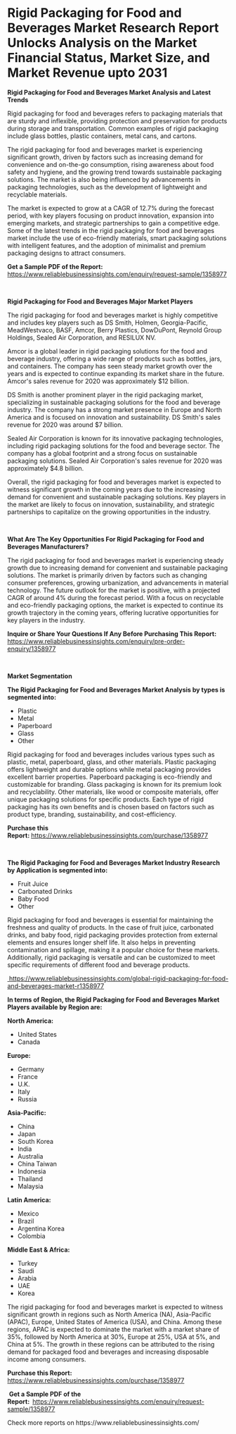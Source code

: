 <p><h1>Rigid Packaging for Food and Beverages Market Research Report Unlocks Analysis on the Market Financial Status, Market Size, and Market Revenue upto 2031</h1></p><p><strong>Rigid Packaging for Food and Beverages Market Analysis and Latest Trends</strong></p>
<p><p>Rigid packaging for food and beverages refers to packaging materials that are sturdy and inflexible, providing protection and preservation for products during storage and transportation. Common examples of rigid packaging include glass bottles, plastic containers, metal cans, and cartons.</p><p>The rigid packaging for food and beverages market is experiencing significant growth, driven by factors such as increasing demand for convenience and on-the-go consumption, rising awareness about food safety and hygiene, and the growing trend towards sustainable packaging solutions. The market is also being influenced by advancements in packaging technologies, such as the development of lightweight and recyclable materials.</p><p>The market is expected to grow at a CAGR of 12.7% during the forecast period, with key players focusing on product innovation, expansion into emerging markets, and strategic partnerships to gain a competitive edge. Some of the latest trends in the rigid packaging for food and beverages market include the use of eco-friendly materials, smart packaging solutions with intelligent features, and the adoption of minimalist and premium packaging designs to attract consumers.</p></p>
<p><strong>Get a Sample PDF of the Report:&nbsp;</strong> <a href="https://www.reliablebusinessinsights.com/enquiry/request-sample/1358977">https://www.reliablebusinessinsights.com/enquiry/request-sample/1358977</a></p>
<p>&nbsp;</p>
<p><strong>Rigid Packaging for Food and Beverages Major Market Players</strong></p>
<p><p>The rigid packaging for food and beverages market is highly competitive and includes key players such as DS Smith, Holmen, Georgia-Pacific, MeadWestvaco, BASF, Amcor, Berry Plastics, DowDuPont, Reynold Group Holdings, Sealed Air Corporation, and RESILUX NV. </p><p>Amcor is a global leader in rigid packaging solutions for the food and beverage industry, offering a wide range of products such as bottles, jars, and containers. The company has seen steady market growth over the years and is expected to continue expanding its market share in the future. Amcor's sales revenue for 2020 was approximately $12 billion.</p><p>DS Smith is another prominent player in the rigid packaging market, specializing in sustainable packaging solutions for the food and beverage industry. The company has a strong market presence in Europe and North America and is focused on innovation and sustainability. DS Smith's sales revenue for 2020 was around $7 billion.</p><p>Sealed Air Corporation is known for its innovative packaging technologies, including rigid packaging solutions for the food and beverage sector. The company has a global footprint and a strong focus on sustainable packaging solutions. Sealed Air Corporation's sales revenue for 2020 was approximately $4.8 billion.</p><p>Overall, the rigid packaging for food and beverages market is expected to witness significant growth in the coming years due to the increasing demand for convenient and sustainable packaging solutions. Key players in the market are likely to focus on innovation, sustainability, and strategic partnerships to capitalize on the growing opportunities in the industry.</p></p>
<p>&nbsp;</p>
<p><strong>What Are The Key Opportunities For Rigid Packaging for Food and Beverages Manufacturers?</strong></p>
<p><p>The rigid packaging for food and beverages market is experiencing steady growth due to increasing demand for convenient and sustainable packaging solutions. The market is primarily driven by factors such as changing consumer preferences, growing urbanization, and advancements in material technology. The future outlook for the market is positive, with a projected CAGR of around 4% during the forecast period. With a focus on recyclable and eco-friendly packaging options, the market is expected to continue its growth trajectory in the coming years, offering lucrative opportunities for key players in the industry.</p></p>
<p><strong>Inquire or Share Your Questions If Any Before Purchasing This Report:</strong> <a href="https://www.reliablebusinessinsights.com/enquiry/pre-order-enquiry/1358977">https://www.reliablebusinessinsights.com/enquiry/pre-order-enquiry/1358977</a></p>
<p>&nbsp;</p>
<p><strong>Market Segmentation</strong></p>
<p><strong>The Rigid Packaging for Food and Beverages Market Analysis by types is segmented into:</strong></p>
<p><ul><li>Plastic</li><li>Metal</li><li>Paperboard</li><li>Glass</li><li>Other</li></ul></p>
<p><p>Rigid packaging for food and beverages includes various types such as plastic, metal, paperboard, glass, and other materials. Plastic packaging offers lightweight and durable options while metal packaging provides excellent barrier properties. Paperboard packaging is eco-friendly and customizable for branding. Glass packaging is known for its premium look and recyclability. Other materials, like wood or composite materials, offer unique packaging solutions for specific products. Each type of rigid packaging has its own benefits and is chosen based on factors such as product type, branding, sustainability, and cost-efficiency.</p></p>
<p><strong>Purchase this Report:&nbsp;</strong><a href="https://www.reliablebusinessinsights.com/purchase/1358977">https://www.reliablebusinessinsights.com/purchase/1358977</a></p>
<p>&nbsp;</p>
<p><strong>The Rigid Packaging for Food and Beverages Market Industry Research by Application is segmented into:</strong></p>
<p><ul><li>Fruit Juice</li><li>Carbonated Drinks</li><li>Baby Food</li><li>Other</li></ul></p>
<p><p>Rigid packaging for food and beverages is essential for maintaining the freshness and quality of products. In the case of fruit juice, carbonated drinks, and baby food, rigid packaging provides protection from external elements and ensures longer shelf life. It also helps in preventing contamination and spillage, making it a popular choice for these markets. Additionally, rigid packaging is versatile and can be customized to meet specific requirements of different food and beverage products.</p></p>
<p><a href="https://www.reliablebusinessinsights.com/global-rigid-packaging-for-food-and-beverages-market-r1358977">&nbsp;https://www.reliablebusinessinsights.com/global-rigid-packaging-for-food-and-beverages-market-r1358977</a></p>
<p><strong>In terms of Region, the Rigid Packaging for Food and Beverages Market Players available by Region are:</strong></p>
<p>
    <p> <strong> North America: </strong>
        <ul>
            <li>United States</li>
            <li>Canada</li>
        </ul>
        </p> 
    <p> <strong> Europe: </strong>
        <ul>
            <li>Germany</li>
            <li>France</li>
            <li>U.K.</li>
            <li>Italy</li>
            <li>Russia</li>
        </ul>
        </p> 
    <p> <strong> Asia-Pacific: </strong>
        <ul>
            <li>China</li>
            <li>Japan</li>
            <li>South Korea</li>
            <li>India</li>
            <li>Australia</li>
            <li>China Taiwan</li>
            <li>Indonesia</li>
            <li>Thailand</li>
            <li>Malaysia</li>
        </ul>
        </p> 
    <p> <strong> Latin America: </strong>
        <ul>
            <li>Mexico</li>
            <li>Brazil</li>
            <li>Argentina Korea</li>
            <li>Colombia</li>
        </ul>
        </p> 
    <p> <strong> Middle East & Africa: </strong>
        <ul>
            <li>Turkey</li>
            <li>Saudi</li>
            <li>Arabia</li>
            <li>UAE</li>
            <li>Korea</li>
        </ul>
    </p>
    </p>
<p><p>The rigid packaging for food and beverages market is expected to witness significant growth in regions such as North America (NA), Asia-Pacific (APAC), Europe, United States of America (USA), and China. Among these regions, APAC is expected to dominate the market with a market share of 35%, followed by North America at 30%, Europe at 25%, USA at 5%, and China at 5%. The growth in these regions can be attributed to the rising demand for packaged food and beverages and increasing disposable income among consumers.</p></p>
<p><strong>Purchase this Report: </strong><a href="https://www.reliablebusinessinsights.com/purchase/1358977">https://www.reliablebusinessinsights.com/purchase/1358977</a></p>
<p>&nbsp;<strong>Get a Sample PDF of the Report:&nbsp;&nbsp;</strong><a href="https://www.reliablebusinessinsights.com/enquiry/request-sample/1358977">https://www.reliablebusinessinsights.com/enquiry/request-sample/1358977</a></p>
<p><strong></strong></p>
<p>Check more reports on https://www.reliablebusinessinsights.com/</p>